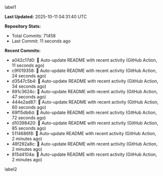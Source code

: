 
label1 
<!-- ACTIVITY_START -->
**Last Updated:** 2025-10-11 04:31:40 UTC

**Repository Stats:**
- Total Commits: 71458
- Last Commit: 11 seconds ago

**Recent Commits:**
- a042c17d0: 🤖 Auto-update README with recent activity (GitHub Action, 11 seconds ago)
- c9f019358: 🤖 Auto-update README with recent activity (GitHub Action, 24 seconds ago)
- d3547c5b4: 🤖 Auto-update README with recent activity (GitHub Action, 34 seconds ago)
- 891c3624c: 🤖 Auto-update README with recent activity (GitHub Action, 47 seconds ago)
- 444e2ad87: 🤖 Auto-update README with recent activity (GitHub Action, 60 seconds ago)
- 69f15db6d: 🤖 Auto-update README with recent activity (GitHub Action, 72 seconds ago)
- d10398420: 🤖 Auto-update README with recent activity (GitHub Action, 85 seconds ago)
- 5114686f8: 🤖 Auto-update README with recent activity (GitHub Action, 2 minutes ago)
- 48f292a8c: 🤖 Auto-update README with recent activity (GitHub Action, 2 minutes ago)
- 815d4104a: 🤖 Auto-update README with recent activity (GitHub Action, 2 minutes ago)
<!-- ACTIVITY_END -->

label2

